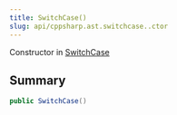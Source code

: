 ```yaml
---
title: SwitchCase()
slug: api/cppsharp.ast.switchcase..ctor
---
```

Constructor in [SwitchCase](/api/cppsharp/ast/switchcase)

## Summary



```csharp
public SwitchCase()
```

